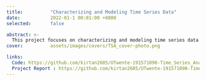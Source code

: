 ```yaml
---
title:          "Characterizing and Modeling Time Series Data"
date:           2022-01-1 00:01:00 +0800
selected:       false

abstract: >-
  This project focuses on characterizing and modeling time series data using ARMA models in R. It involves forecasting future values while evaluating model performance through ACF/PACF plots and residual analysis to ensure prediction accuracy and reliability.
cover:          assets/images/covers/TSA_cover-photo.png

links:
  Code: https://github.com/kirtan2605/UTwente-191571090-Time_Series_Analysis/tree/master
  Project Report : https://github.com/kirtan2605/UTwente-191571090-Time_Series_Analysis/blob/d92e59caa91ed58a0d0c7604f42c121f6b7d1c80/TSA_Assignment_s2935848.pdf
---
```

